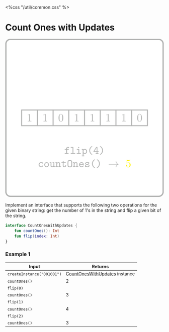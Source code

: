 <%css "/util/common.css" %>

# Count Ones with Updates
<div class="logo">
    <img src="../../images/count_ones_with_updates_logo.png">
</div>

Implement an interface that supports the following two operations
for the given binary string: get the number of 1's in the string
and flip a given bit of the string.

```Kotlin
interface CountOnesWithUpdates {
    fun countOnes(): Int
    fun flip(index: Int)
}
```

### Example 1

<div class="sample">

| Input                      | Returns                                                             |
|----------------------------|---------------------------------------------------------------------|
| `createInstance("001001")` | [CountOnesWithUpdates](psi_element://CountOnesWithUpdates) instance |
| `countOnes()`              | 2                                                                   |
| `flip(0)`                  |                                                                     |
| `countOnes()`              | 3                                                                   |
| `flip(1)`                  |                                                                     |
| `countOnes()`              | 4                                                                   |
| `flip(2)`                  |                                                                     |
| `countOnes()`              | 3                                                                   |

</div>
